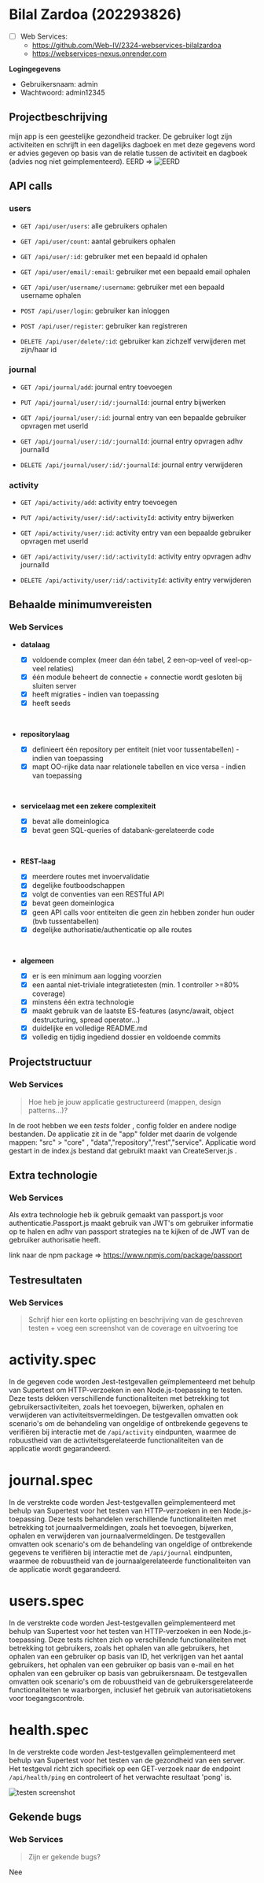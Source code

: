 # Bilal Zardoa (202293826)

- [ ] Web Services:
  - <https://github.com/Web-IV/2324-webservices-bilalzardoa>
  - <https://webservices-nexus.onrender.com>

**Logingegevens**

- Gebruikersnaam: admin
- Wachtwoord: admin12345

## Projectbeschrijving

mijn app is een geestelijke gezondheid tracker. De gebruiker logt zijn activiteiten en schrijft in een dagelijks dagboek en met deze gegevens word er advies gegeven op basis van de relatie tussen de activiteit en dagboek (advies nog niet geimplementeerd). EERD =>  ![EERD ](EERD.png)



## API calls

### users

- `GET /api/user/users`: alle gebruikers ophalen
- `GET /api/user/count`: aantal gebruikers ophalen
- `GET /api/user/:id`: gebruiker met een bepaald id ophalen
- `GET /api/user/email/:email`: gebruiker met een bepaald email ophalen
- `GET /api/user/username/:username`: gebruiker met een bepaald username ophalen

- `POST /api/user/login`: gebruiker kan inloggen
- `POST /api/user/register`: gebruiker kan registreren

- `DELETE /api/user/delete/:id`: gebruiker kan zichzelf verwijderen met zijn/haar id

### journal

- `GET /api/journal/add`: journal entry toevoegen 
- `PUT /api/journal/user/:id/:journalId`: journal entry bijwerken
- `GET /api/journal/user/:id`: journal entry van een bepaalde gebruiker opvragen met userId
- `GET /api/journal/user/:id/:journalId`: journal entry opvragen adhv journalId

- `DELETE /api/journal/user/:id/:journalId`: journal entry verwijderen 


### activity

- `GET /api/activity/add`: activity entry toevoegen 
- `PUT /api/activity/user/:id/:activityId`: activity entry bijwerken
- `GET /api/activity/user/:id`: activity entry van een bepaalde gebruiker opvragen met userId
- `GET /api/activity/user/:id/:activityId`: activity entry opvragen adhv journalId

- `DELETE /api/activity/user/:id/:activityId`: activity entry verwijderen 


## Behaalde minimumvereisten

### Web Services

- **datalaag**

  - [x] voldoende complex (meer dan één tabel, 2 een-op-veel of veel-op-veel relaties)
  - [x] één module beheert de connectie + connectie wordt gesloten bij sluiten server
  - [x] heeft migraties - indien van toepassing
  - [x] heeft seeds
<br />

- **repositorylaag**

  - [x] definieert één repository per entiteit (niet voor tussentabellen) - indien van toepassing
  - [x] mapt OO-rijke data naar relationele tabellen en vice versa - indien van toepassing
<br />

- **servicelaag met een zekere complexiteit**

  - [x] bevat alle domeinlogica
  - [x] bevat geen SQL-queries of databank-gerelateerde code
<br />

- **REST-laag**

  - [x] meerdere routes met invoervalidatie
  - [x] degelijke foutboodschappen
  - [x] volgt de conventies van een RESTful API
  - [x] bevat geen domeinlogica
  - [x] geen API calls voor entiteiten die geen zin hebben zonder hun ouder (bvb tussentabellen)
  - [x] degelijke authorisatie/authenticatie op alle routes
<br />

- **algemeen**

  - [x] er is een minimum aan logging voorzien
  - [x] een aantal niet-triviale integratietesten (min. 1 controller >=80% coverage)
  - [x] minstens één extra technologie
  - [x] maakt gebruik van de laatste ES-features (async/await, object destructuring, spread operator...)
  - [x] duidelijke en volledige README.md
  - [x] volledig en tijdig ingediend dossier en voldoende commits

## Projectstructuur

### Web Services

> Hoe heb je jouw applicatie gestructureerd (mappen, design patterns...)?

In de root hebben we een _tests_ folder , config folder en andere nodige bestanden.
De applicatie zit in de "app" folder met daarin de volgende mappen: "src" > "core" , "data","repository","rest","service". Applicatie word gestart in de index.js bestand dat gebruikt maakt van CreateServer.js  .

## Extra technologie

### Web Services


Als extra technologie heb ik gebruik gemaakt van passport.js voor authenticatie.Passport.js maakt gebruik van JWT's om gebruiker informatie op te halen en adhv van passport strategies na te kijken of de JWT van de gebruiker authorisatie heeft.

link naar de npm package =>  https://www.npmjs.com/package/passport

## Testresultaten

### Web Services

> Schrijf hier een korte oplijsting en beschrijving van de geschreven testen + voeg een screenshot van de coverage en uitvoering toe


# activity.spec
In de gegeven code worden Jest-testgevallen geïmplementeerd met behulp van Supertest om HTTP-verzoeken in een Node.js-toepassing te testen. Deze tests dekken verschillende functionaliteiten met betrekking tot gebruikersactiviteiten, zoals het toevoegen, bijwerken, ophalen en verwijderen van activiteitsvermeldingen. De testgevallen omvatten ook scenario's om de behandeling van ongeldige of ontbrekende gegevens te verifiëren bij interactie met de `/api/activity` eindpunten, waarmee de robuustheid van de activiteitsgerelateerde functionaliteiten van de applicatie wordt gegarandeerd.

# journal.spec
In de verstrekte code worden Jest-testgevallen geïmplementeerd met behulp van Supertest voor het testen van HTTP-verzoeken in een Node.js-toepassing. Deze tests behandelen verschillende functionaliteiten met betrekking tot journaalvermeldingen, zoals het toevoegen, bijwerken, ophalen en verwijderen van journaalvermeldingen. De testgevallen omvatten ook scenario's om de behandeling van ongeldige of ontbrekende gegevens te verifiëren bij interactie met de `/api/journal` eindpunten, waarmee de robuustheid van de journaalgerelateerde functionaliteiten van de applicatie wordt gegarandeerd.

# users.spec
In de verstrekte code worden Jest-testgevallen geïmplementeerd met behulp van Supertest voor het testen van HTTP-verzoeken in een Node.js-toepassing. Deze tests richten zich op verschillende functionaliteiten met betrekking tot gebruikers, zoals het ophalen van alle gebruikers, het ophalen van een gebruiker op basis van ID, het verkrijgen van het aantal gebruikers, het ophalen van een gebruiker op basis van e-mail en het ophalen van een gebruiker op basis van gebruikersnaam. De testgevallen omvatten ook scenario's om de robuustheid van de gebruikersgerelateerde functionaliteiten te waarborgen, inclusief het gebruik van autorisatietokens voor toegangscontrole.

# health.spec
In de verstrekte code worden Jest-testgevallen geïmplementeerd met behulp van Supertest voor het testen van de gezondheid van een server. Het testgeval richt zich specifiek op een GET-verzoek naar de endpoint `/api/health/ping` en controleert of het verwachte resultaat 'pong' is.


![testen screenshot ](testen.png)

## Gekende bugs

### Web Services

> Zijn er gekende bugs?

Nee

